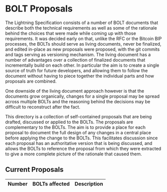 # BOLT Proposals

The Lightning Specification consists of a number of BOLT documents that
describe both the technical requirements as well as some of the rationale
behind the choices that were made while coming up with those requirements. It
was decided early on that, unlike the RFC or the Bitcoin BIP processes, the
BOLTs should serve as living documents, never be finalized, and edited
in-place as new proposals were proposed, with the git commits and tags serving
as versioning mechanism. The living document has a number of advantages over a
collection of finalized documents that incrementally build on each other. In
particular the aim is to create a single source of truth for future
developers, and allowing them to follow the document without having to piece
together the individual parts and how proposals are combined.

One downside of the living document approach however is that the documents
grow organically, changes for a single proposal may be spread across multiple
BOLTs and the reasoning behind the decisions may be difficult to reconstruct
after the fact.

This directory is a collection of self-contained proposals that are being
drafted, discussed or applied to the BOLTs. The proposals are complementary to
the BOLTs. The aim is to provide a place for each proposal to document the
full design of any changes in a central place before applying the change to
the BOLTs. This facilitates discussion since each proposal has an
authoritative version that is being discussed, and allows the BOLTs to
reference the proposal from which they were extracted to give a more complete
picture of the rationale that caused them.

## Current Proposals

| Number | BOLTs affected | Description |
|--------|----------------|-------------|

[ml]: https://lists.linuxfoundation.org/pipermail/lightning-dev/
